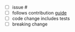 <!-- enter the gh issue after hash -->

- [ ] issue #
- [ ] follows contribution [guide](../CONTRIBUTING.md)
- [ ] code change includes tests
- [ ] breaking change

<!-- Description Below -->
